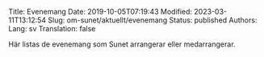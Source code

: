 Title: Evenemang
Date: 2019-10-05T07:19:43
Modified: 2023-03-11T13:12:54
Slug: om-sunet/aktuellt/evenemang
Status: published
Authors: 
Lang: sv
Translation: false

Här listas de evenemang som Sunet arrangerar eller medarrangerar.
